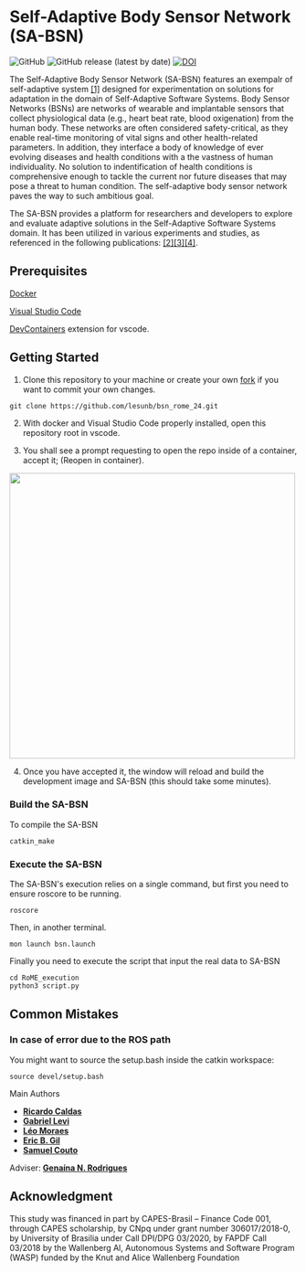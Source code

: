 # Self-Adaptive Body Sensor Network (SA-BSN)

![GitHub](https://img.shields.io/github/license/lesunb/bsn) ![GitHub release (latest by date)](https://img.shields.io/github/v/release/lesunb/bsn) [![DOI](https://zenodo.org/badge/233956479.svg)](https://zenodo.org/badge/latestdoi/233956479)

The Self-Adaptive Body Sensor Network (SA-BSN) features an exempalr of self-adaptive system [[1]](https://doi.org/10.1109/SEAMS51251.2021.00037) designed for experimentation on solutions for adaptation in the domain of Self-Adaptive Software Systems. Body Sensor Networks (BSNs) are networks of wearable and implantable sensors that collect physiological data (e.g., heart beat rate, blood oxigenation) from the human body. These networks are often considered safety-critical, as they enable real-time monitoring of vital signs and other health-related parameters. In addition, they interface a body of knowledge of ever evolving diseases and health conditions with a the vastness of human individuality. No solution to indentification of health conditions is comprehensive enough to tackle the current nor future diseases that may pose a threat to human condition. The self-adaptive body sensor network paves the way to such ambitious goal.

The SA-BSN provides a platform for researchers and developers to explore and evaluate adaptive solutions in the Self-Adaptive Software Systems domain. It has been utilized in various experiments and studies, as referenced in the following publications: [[2]](https://doi.org/10.1145/3194133.3194147)[[3]](https://doi.org/10.1109/SEAMS.2019.00020)[[4]](https://doi.org/10.1145/3387939.3391595).

## Prerequisites

[Docker](https://docs.docker.com/get-docker/)

[Visual Studio Code](https://code.visualstudio.com/)

[DevContainers](https://marketplace.visualstudio.com/items?itemName=ms-vscode-remote.remote-containers) extension for vscode.

## Getting Started

1. Clone this repository to your machine or create your own [fork](https://docs.github.com/pull-requests/collaborating-with-pull-requests/working-with-forks/fork-a-repo) if you want to commit your own changes.

```
git clone https://github.com/lesunb/bsn_rome_24.git
```

2. With docker and Visual Studio Code properly installed, open this repository root in vscode.

3. You shall see a prompt requesting to open the repo inside of a container, accept it; (Reopen in container).

<img src="https://user-images.githubusercontent.com/12820045/200204482-808e8885-e511-44a5-9db4-778ed161913b.png" width="500">

4. Once you have accepted it, the window will reload and build the development image and SA-BSN (this should take some minutes).

### Build the SA-BSN

To compile the SA-BSN

```
catkin_make
```

### Execute the SA-BSN

The SA-BSN's execution relies on a single command, but first you need to ensure roscore to be running.

```
roscore
```

Then, in another terminal.

```
mon launch bsn.launch
```

Finally you need to execute the script that input the real data to SA-BSN

```
cd RoME_execution
python3 script.py
```

## Common Mistakes

### In case of error due to the ROS path

You might want to source the setup.bash inside the catkin workspace:
```
source devel/setup.bash
```

Main Authors

* [**Ricardo Caldas**](https://rdinizcal.github.io/)
* [**Gabriel Levi**](https://github.com/gabrielevi10)
* [**Léo Moraes**](https://github.com/leooleo)  
* [**Eric B. Gil**](https://github.com/ericbg27)
* [**Samuel Couto**](https://github.com/SCouto97)

Adviser: [**Genaína N. Rodrigues**](https://genaina.github.io/)

## Acknowledgment

This study was financed in part by CAPES-Brasil – Finance Code 001, through CAPES scholarship, by CNpq under grant number 306017/2018-0, by University of Brasilia under Call DPI/DPG 03/2020, by FAPDF Call 03/2018 by the Wallenberg Al, Autonomous Systems and Software Program (WASP) funded by the Knut and Alice Wallenberg Foundation

